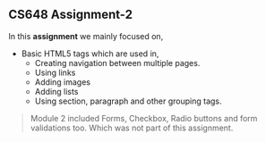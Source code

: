 ## CS648 Assignment-2
In this **assignment** we mainly focused on,
* Basic HTML5 tags which are used in,
    * Creating navigation between multiple pages.
    * Using links
    * Adding images
    * Adding lists
    * Using section, paragraph and other grouping tags.

> Module 2 included Forms, Checkbox, Radio buttons and form validations too. Which was not part of this assignment.
 
